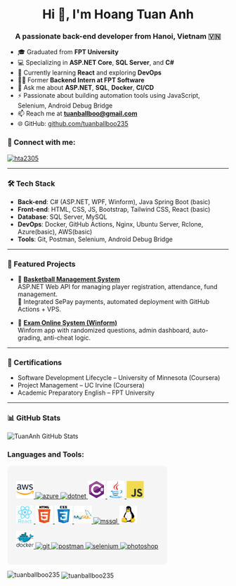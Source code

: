 <h1 align="center">Hi 👋, I'm Hoang Tuan Anh</h1>
<h3 align="center">A passionate back-end developer from Hanoi, Vietnam 🇻🇳</h3>

- 🎓 Graduated from **FPT University**
- 💻 Specializing in **ASP.NET Core**, **SQL Server**, and **C#**
- 🌱 Currently learning **React** and exploring **DevOps**
- 👨‍💼 Former **Backend Intern at FPT Software**
- 💬 Ask me about **ASP.NET**, **SQL**, **Docker**, **CI/CD**
- ⚡ Passionate about building automation tools using JavaScript, Selenium, Android Debug Bridge
- 📫 Reach me at **tuanballboo@gmail.com**
- 🌐 GitHub: [github.com/tuanballboo235](https://github.com/tuanballboo235)

<h3 align="left">🔗 Connect with me:</h3>
<p align="left">
  <a href="https://fb.com/hta2305" target="blank">
    <img align="center" src="https://raw.githubusercontent.com/rahuldkjain/github-profile-readme-generator/master/src/images/icons/Social/facebook.svg" alt="hta2305" height="30" width="40" />
  </a>
</p>

---

<h3 align="left">🛠️ Tech Stack</h3>

- **Back-end**: C# (ASP.NET, WPF, Winform), Java Spring Boot (basic)  
- **Front-end**: HTML, CSS, JS, Bootstrap, Tailwind CSS, React (basic)  
- **Database**: SQL Server, MySQL  
- **DevOps**: Docker, GitHub Actions, Nginx, Ubuntu Server, Rclone, Azure(basic), AWS(basic)
- **Tools**: Git, Postman, Selenium, Android Debug Bridge

---

<h3 align="left">🚀 Featured Projects</h3>

- 🏀 **[Basketball Management System](https://github.com/tuanballboo235/bams-be)**  
  ASP.NET Web API for managing player registration, attendance, fund management.  
  🔧 Integrated SePay payments, automated deployment with GitHub Actions + VPS.

- 🧪 **[Exam Online System (Winform)](https://github.com/tuanballboo235/EOS_Clone)**  
  Winform app with randomized questions, admin dashboard, auto-grading, anti-cheat logic.

---

<h3 align="left">📜 Certifications</h3>

- Software Development Lifecycle – University of Minnesota (Coursera)  
- Project Management – UC Irvine (Coursera)  
- Academic Preparatory English – FPT University

---

<h3 align="left">📊 GitHub Stats</h3>

<p align="left">
  <img src="https://github-readme-stats.vercel.app/api?username=tuanballboo235&show_icons=true&theme=radical" alt="TuanAnh GitHub Stats" />
</p>

<h3 align="left">Languages and Tools:</h3>

<div align="left" style="background-color: #f5f5f5; padding: 20px; border-radius: 10px; display: inline-block;">
  <!-- Row 1 -->
  <p align="left">
    <a href="https://aws.amazon.com" target="_blank" rel="noreferrer">
      <img src="https://raw.githubusercontent.com/devicons/devicon/master/icons/amazonwebservices/amazonwebservices-original-wordmark.svg" alt="aws" width="40" height="40"/>
    </a>
    <a href="https://azure.microsoft.com/en-in/" target="_blank" rel="noreferrer">
      <img src="https://www.vectorlogo.zone/logos/microsoft_azure/microsoft_azure-icon.svg" alt="azure" width="40" height="40"/>
    </a>
    <a href="https://dotnet.microsoft.com/" target="_blank" rel="noreferrer">
      <img src="https://www.remoterocketship.com/images/blog/ASP.NET-icon-for-blog.jpg" alt="dotnet" width="40" height="40"/>
    </a>
    <a href="https://www.w3schools.com/cs/" target="_blank" rel="noreferrer">
      <img src="https://raw.githubusercontent.com/devicons/devicon/master/icons/csharp/csharp-original.svg" alt="csharp" width="40" height="40"/>
    </a>
    <a href="https://www.java.com" target="_blank" rel="noreferrer">
      <img src="https://raw.githubusercontent.com/devicons/devicon/master/icons/java/java-original.svg" alt="java" width="40" height="40"/>
    </a>
    <a href="https://developer.mozilla.org/en-US/docs/Web/JavaScript" target="_blank" rel="noreferrer">
      <img src="https://raw.githubusercontent.com/devicons/devicon/master/icons/javascript/javascript-original.svg" alt="javascript" width="40" height="40"/>
    </a>
  </p>

  <!-- Row 2 -->
  <p align="left">
    <a href="https://reactjs.org/" target="_blank" rel="noreferrer">
      <img src="https://raw.githubusercontent.com/devicons/devicon/master/icons/react/react-original-wordmark.svg" alt="react" width="40" height="40"/>
    </a>
    <a href="https://www.w3.org/html/" target="_blank" rel="noreferrer">
      <img src="https://raw.githubusercontent.com/devicons/devicon/master/icons/html5/html5-original-wordmark.svg" alt="html5" width="40" height="40"/>
    </a>
    <a href="https://www.w3schools.com/css/" target="_blank" rel="noreferrer">
      <img src="https://raw.githubusercontent.com/devicons/devicon/master/icons/css3/css3-original-wordmark.svg" alt="css3" width="40" height="40"/>
    </a>
    <a href="https://www.mysql.com/" target="_blank" rel="noreferrer">
      <img src="https://raw.githubusercontent.com/devicons/devicon/master/icons/mysql/mysql-original-wordmark.svg" alt="mysql" width="40" height="40"/>
    </a>
    <a href="https://www.microsoft.com/en-us/sql-server" target="_blank" rel="noreferrer">
      <img src="https://www.svgrepo.com/show/303229/microsoft-sql-server-logo.svg" alt="mssql" width="40" height="40"/>
    </a>
    <a href="https://www.linux.org/" target="_blank" rel="noreferrer">
      <img src="https://raw.githubusercontent.com/devicons/devicon/master/icons/linux/linux-original.svg" alt="linux" width="40" height="40"/>
    </a>
  </p>

  <!-- Row 3 -->
  <p align="left">
    <a href="https://www.docker.com/" target="_blank" rel="noreferrer">
      <img src="https://raw.githubusercontent.com/devicons/devicon/master/icons/docker/docker-original-wordmark.svg" alt="docker" width="40" height="40"/>
    </a>
    <a href="https://git-scm.com/" target="_blank" rel="noreferrer">
      <img src="https://www.vectorlogo.zone/logos/git-scm/git-scm-icon.svg" alt="git" width="40" height="40"/>
    </a>
    <a href="https://postman.com" target="_blank" rel="noreferrer">
      <img src="https://www.vectorlogo.zone/logos/getpostman/getpostman-icon.svg" alt="postman" width="40" height="40"/>
    </a>
    <a href="https://www.selenium.dev" target="_blank" rel="noreferrer">
      <img src="https://raw.githubusercontent.com/detain/svg-logos/780f25886640cef088af994181646db2f6b1a3f8/svg/selenium-logo.svg" alt="selenium" width="40" height="40"/>
    </a>
    <a href="https://www.photoshop.com/en" target="_blank" rel="noreferrer">
      <img src="https://upload.wikimedia.org/wikipedia/commons/a/af/Adobe_Photoshop_CC_icon.svg" alt="photoshop" width="40" height="40"/>
    </a>
  </p>
</div>

<p><img align="left" src="https://github-readme-stats.vercel.app/api/top-langs?username=tuanballboo235&show_icons=true&locale=en&layout=compact" alt="tuanballboo235" /></p>

<p>&nbsp;<img align="center" src="https://github-readme-stats.vercel.app/api?username=tuanballboo235&show_icons=true&locale=en" alt="tuanballboo235" /></p>
